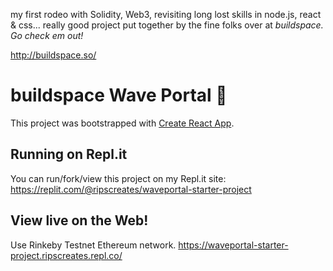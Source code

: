 my first rodeo with Solidity, Web3, revisiting long lost skills in node.js, react & css... really good project put together by the fine folks over at _buildspace. Go check em out!_ 

http://buildspace.so/

# buildspace Wave Portal 👋 
This project was bootstrapped with [Create React App](https://github.com/facebook/create-react-app).

## Running on Repl.it
You can run/fork/view this project on my Repl.it site:
https://replit.com/@ripscreates/waveportal-starter-project

## View live on the Web!
Use Rinkeby Testnet Ethereum network.
https://waveportal-starter-project.ripscreates.repl.co/


